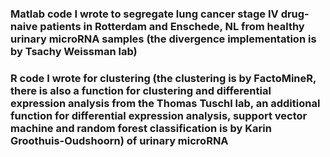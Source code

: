 ### Matlab code I wrote to segregate lung cancer stage IV drug-naive patients in Rotterdam and Enschede, NL from healthy urinary microRNA samples (the divergence implementation is by Tsachy Weissman lab) 

### R code I wrote for clustering (the clustering is by FactoMineR, there is also a function for clustering and differential expression analysis from the Thomas Tuschl lab, an additional function for differential expression analysis, support vector machine and random forest classification is by Karin Groothuis-Oudshoorn) of urinary microRNA
